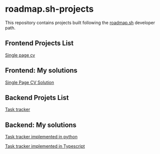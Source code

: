 # roadmap.sh-projects
This repository contains projects built following the [roadmap.sh](https://roadmap.sh/) developer path.

## Frontend Projects List
[Single page cv](https://roadmap.sh/projects/single-page-cv)

## Frontend: My solutions
<p>
  <a href='/Frontend/01-Single-page-cv/'> Single Page CV Solution</a>
</p>


## Backend Projets List
[Task tracker](https://github.com/Yosef-ft/roadmap.sh-projects/tree/main/Backend/task_tracker/V-python)


## Backend: My solutions
<p>
  <a href='/Backend/task_tracker/V-python/'>Task tracker implemented in python</a>
</p>
<p>
  <a href='/Backend/task_tracker/V-typescript/'>Task tracker implemented in Typescript</a>
</p>
